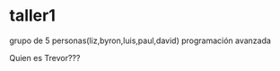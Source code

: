# taller1
grupo de 5 personas(liz,byron,luis,paul,david)  programación avanzada



Quien es Trevor???

